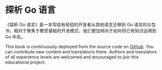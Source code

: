 # 探析 Go 语言

《探析 Go 语言》是一本写给有经验的开发者从其他语言迁移到 Go 语言的众包书。相对于聚焦于教受基础的开发模式，我们更加倾向于如何将已有知识运用到 Go 中去。


This book is continuously deployed from the source code on [Github](https://github.com/thewondertwins/learngo).  You can contribute new content and translations there.  Authors and translators of all experience levels are welcomed and encouraged to join this educational project.